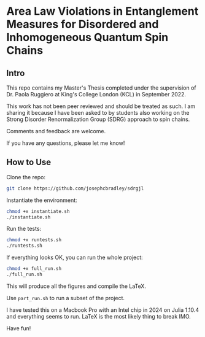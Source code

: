 # Area Law Violations in Entanglement Measures for Disordered and Inhomogeneous Quantum Spin Chains

## Intro
This repo contains my Master's Thesis completed under the supervision of Dr. Paola Ruggiero at King's College London (KCL) in September 2022. 

This work has not been peer reviewed and should be treated as such. I am sharing it because I have been asked to by students also working on the Strong Disorder Renormalization Group (SDRG) approach to spin chains. 

Comments and feedback are welcome. 

If you have any questions, please let me know!

## How to Use
Clone the repo:

```bash
git clone https://github.com/josephcbradley/sdrgjl
```

Instantiate the environment:
    
```bash
chmod +x instantiate.sh 
./instantiate.sh
```

Run the tests:

```bash
chmod +x runtests.sh
./runtests.sh
```

If everything looks OK, you can run the whole project:

```bash
chmod +x full_run.sh
./full_run.sh
```

This will produce all the figures and compile the LaTeX.

Use ```part_run.sh``` to run a subset of the project. 

I have tested this on a Macbook Pro with an Intel chip in 2024 on Julia 1.10.4 and everything seems to run. LaTeX is the most likely thing to break IMO. 

Have fun!